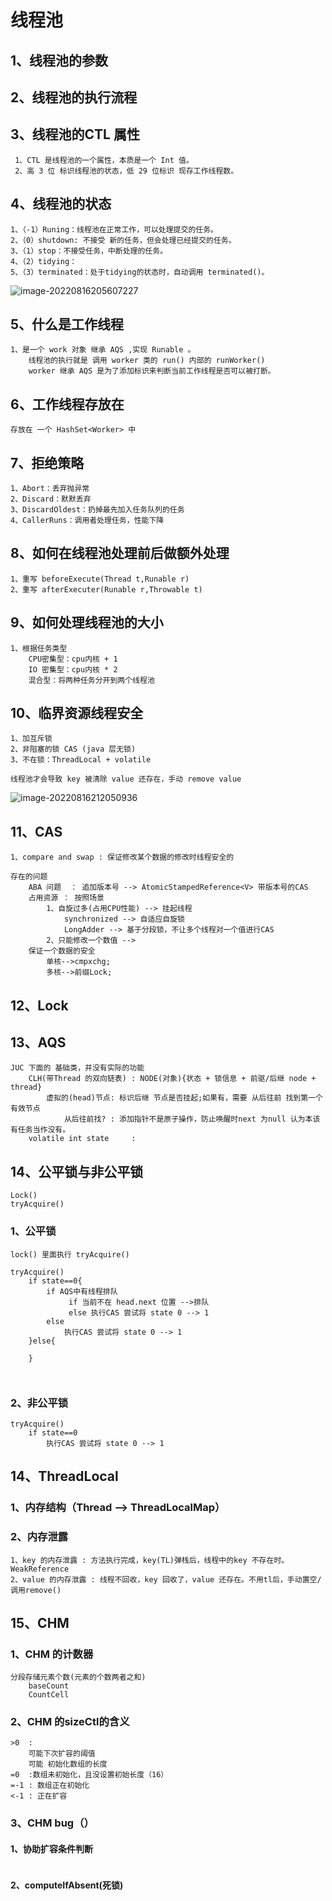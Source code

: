 # 线程池

## 1、线程池的参数

## 2、线程池的执行流程

## 3、线程池的CTL 属性

~~~
 1、CTL 是线程池的一个属性，本质是一个 Int 值。
 2、高 3 位 标识线程池的状态，低 29 位标识 现存工作线程数。
~~~

## 4、线程池的状态

~~~
1、（-1）Runing：线程池在正常工作，可以处理提交的任务。
2、（0）shutdown: 不接受 新的任务，但会处理已经提交的任务。
3、（1）stop：不接受任务，中断处理的任务。
4、（2）tidying：
5、（3）terminated：处于tidying的状态时，自动调用 terminated()。 
~~~

![image-20220816205607227](C:\Users\CSB7D0\Desktop\mca\typroImage\image-20220816205607227.png)

## 5、什么是工作线程

~~~
1、是一个 work 对象 继承 AQS ,实现 Runable 。
	线程池的执行就是 调用 worker 类的 run() 内部的 runWorker()
	worker 继承 AQS 是为了添加标识来判断当前工作线程是否可以被打断。
~~~

## 6、工作线程存放在

~~~
存放在 一个 HashSet<Worker> 中
~~~

## 7、拒绝策略

~~~
1、Abort：丢弃抛异常
2、Discard：默默丢弃
3、DiscardOldest：扔掉最先加入任务队列的任务
4、CallerRuns：调用者处理任务，性能下降
~~~

## 8、如何在线程池处理前后做额外处理

~~~
1、重写 beforeExecute(Thread t,Runable r)
2、重写 afterExecuter(Runable r,Throwable t)
~~~

## 9、如何处理线程池的大小

~~~
1、根据任务类型
	CPU密集型：cpu内核 + 1
	IO 密集型：cpu内核 * 2
	混合型：将两种任务分开到两个线程池
~~~

## 10、临界资源线程安全

~~~
1、加互斥锁
2、非阻塞的锁 CAS (java 层无锁)
3、不在锁：ThreadLocal + volatile

线程池才会导致 key 被清除 value 还存在，手动 remove value
~~~

![image-20220816212050936](C:\Users\CSB7D0\Desktop\mca\typroImage\image-20220816212050936.png)

## 11、CAS

~~~
1、compare and swap : 保证修改某个数据的修改时线程安全的

存在的问题
	ABA 问题	： 追加版本号 --> AtomicStampedReference<V> 带版本号的CAS
	占用资源 ： 按照场景
		1、自旋过多(占用CPU性能) --> 挂起线程
			synchronized --> 自适应自旋锁
			LongAdder --> 基于分段锁，不让多个线程对一个值进行CAS
		2、只能修改一个数值 -->
	保证一个数据的安全 
		单核-->cmpxchg; 
		多核-->前缀Lock;
~~~

## 12、Lock

## 13、AQS

~~~
JUC 下面的 基础类，并没有实际的功能
	CLH(带Thread 的双向链表) : NODE(对象){状态 + 锁信息 + 前驱/后继 node + thread}
		虚拟的(head)节点: 标识后继 节点是否挂起;如果有，需要 从后往前 找到第一个有效节点
			从后往前找? : 添加指针不是原子操作，防止唤醒时next 为null 认为本该有任务当作没有。
 	volatile int state     :  
~~~

## 14、公平锁与非公平锁

~~~
Lock()
tryAcquire()
~~~

### 1、公平锁

~~~
lock() 里面执行 tryAcquire()

tryAcquire()
	if state==0{
		if AQS中有线程排队
			 if 当前不在 head.next 位置 -->排队
			 else 执行CAS 尝试将 state 0 --> 1
		else
			执行CAS 尝试将 state 0 --> 1
	}else{
		
	}
	
	
~~~



### 2、非公平锁

~~~
tryAcquire()
	if state==0
		执行CAS 尝试将 state 0 --> 1
~~~



## 14、ThreadLocal

### 1、内存结构（Thread --> ThreadLocalMap）

### 2、内存泄露

~~~
1、key 的内存泄露 : 方法执行完成，key(TL)弹栈后，线程中的key 不存在时。WeakReference 
2、value 的内存泄露 : 线程不回收，key 回收了，value 还存在。不用tl后，手动置空/调用remove()
~~~

## 15、CHM

### 1、CHM 的计数器

~~~
分段存储元素个数(元素的个数两者之和)
	baseCount
	CountCell
~~~



### 2、CHM 的sizeCtl的含义

~~~
>0  :
	可能下次扩容的阈值
	可能 初始化数组的长度
=0  :数组未初始化，且没设置初始长度（16）
=-1 : 数组正在初始化
<-1 : 正在扩容
~~~

### 3、CHM bug（）

#### 1、协助扩容条件判断

~~~

~~~

#### 2、computeIfAbsent(死锁)

~~~

~~~

